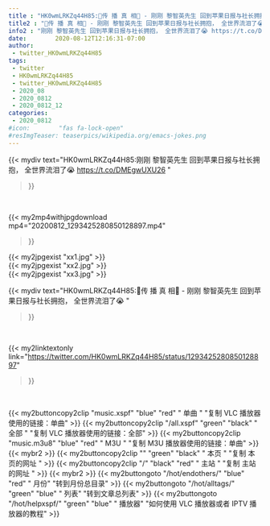 ```yaml
---
title : "HK0wmLRKZq44H85:💝传 播 真 相💝 - 刚刚 黎智英先生 回到苹果日报与社长拥抱， 全世界流泪了😭 "
title2 : "💝传 播 真 相💝 - 刚刚 黎智英先生 回到苹果日报与社长拥抱， 全世界流泪了😭 "
info2 : "刚刚 黎智英先生 回到苹果日报与社长拥抱， 全世界流泪了😭 https://t.co/DMEgwUXU26 "
date:        2020-08-12T12:16:31-07:00
author:
 - twitter_HK0wmLRKZq44H85
tags:
 - twitter
 - HK0wmLRKZq44H85
 - twitter_HK0wmLRKZq44H85
 - 2020_08
 - 2020_0812
 - 2020_0812_12
categories:
 - 2020_0812
#icon:        "fas fa-lock-open"
#resImgTeaser: teaserpics/wikipedia.org/emacs-jokes.png
---
```


{{< mydiv text="HK0wmLRKZq44H85:刚刚 黎智英先生 回到苹果日报与社长拥抱， 全世界流泪了😭 https://t.co/DMEgwUXU26 "
>}}
<br>


{{< my2mp4withjpgdownload mp4="20200812_1293425280850128897.mp4"
>}}

{{< my2jpgexist "xx1.jpg" >}}<br>
{{< my2jpgexist "xx2.jpg" >}}<br>
{{< my2jpgexist "xx3.jpg" >}}<br>



{{< mydiv text="HK0wmLRKZq44H85:💝传 播 真 相💝 - 刚刚 黎智英先生 回到苹果日报与社长拥抱， 全世界流泪了😭 "
>}}
<br>

{{< my2linktextonly link="https://twitter.com/HK0wmLRKZq44H85/status/1293425280850128897"
>}}


<br>

{{< my2buttoncopy2clip "music.xspf"        "blue"   "red"    " 单曲 "  "复制 VLC 播放器使用的链接：单曲" >}} {{< my2buttoncopy2clip "/all.xspf"         "green"  "black"  " 全部 "  "复制 VLC 播放器使用的链接：全部" >}} {{< my2buttoncopy2clip "music.m3u8"        "blue"   "red"    " M3U  "    "复制 M3U 播放器使用的链接：单曲" >}} {{< mybr2 >}} {{< my2buttoncopy2clip ""                  "green"  "black"  " 本页 "    "复制 本页的网址 " >}} {{< my2buttoncopy2clip "/"                 "black"  "red"    " 主站 "    "复制 主站的网址 " >}} {{< mybr2 >}} {{< my2buttongoto      "/hot/endothers/"   "blue"   "red"    " 月份"   "转到月份总目录" >}} {{< my2buttongoto      "/hot/alltags/"     "green"  "blue"   " 列表"   "转到文章总列表" >}} {{< my2buttongoto      "/hot/helpxspf/"    "green"  "blue"   " 播放器" "如何使用 VLC 播放器或者 IPTV 播放器的教程" >}} 
